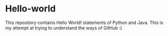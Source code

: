 # Hello-world

This repository contains Hello World! statements of Python and Java. This is my attempt at trying to understand the ways of GitHub :)
